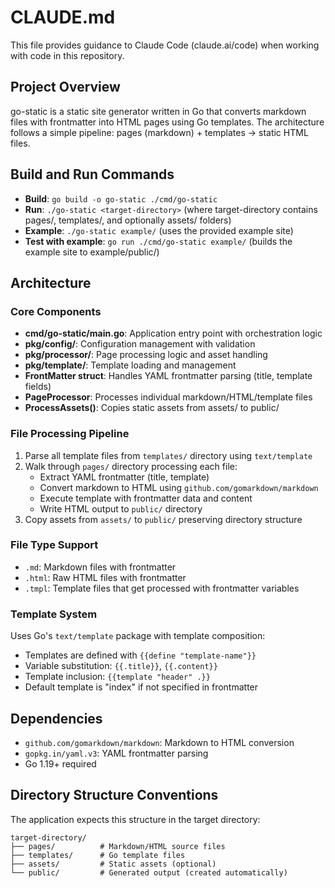 # CLAUDE.md

This file provides guidance to Claude Code (claude.ai/code) when working with code in this repository.

## Project Overview

go-static is a static site generator written in Go that converts markdown files with frontmatter into HTML pages using Go templates. The architecture follows a simple pipeline: pages (markdown) + templates → static HTML files.

## Build and Run Commands

- **Build**: `go build -o go-static ./cmd/go-static`
- **Run**: `./go-static <target-directory>` (where target-directory contains pages/, templates/, and optionally assets/ folders)
- **Example**: `./go-static example/` (uses the provided example site)
- **Test with example**: `go run ./cmd/go-static example/` (builds the example site to example/public/)

## Architecture

### Core Components

- **cmd/go-static/main.go**: Application entry point with orchestration logic
- **pkg/config/**: Configuration management with validation
- **pkg/processor/**: Page processing logic and asset handling
- **pkg/template/**: Template loading and management
- **FrontMatter struct**: Handles YAML frontmatter parsing (title, template fields)
- **PageProcessor**: Processes individual markdown/HTML/template files
- **ProcessAssets()**: Copies static assets from assets/ to public/

### File Processing Pipeline

1. Parse all template files from `templates/` directory using `text/template`
2. Walk through `pages/` directory processing each file:
   - Extract YAML frontmatter (title, template)
   - Convert markdown to HTML using `github.com/gomarkdown/markdown`
   - Execute template with frontmatter data and content
   - Write HTML output to `public/` directory
3. Copy assets from `assets/` to `public/` preserving directory structure

### File Type Support

- `.md`: Markdown files with frontmatter
- `.html`: Raw HTML files with frontmatter  
- `.tmpl`: Template files that get processed with frontmatter variables

### Template System

Uses Go's `text/template` package with template composition:
- Templates are defined with `{{define "template-name"}}`
- Variable substitution: `{{.title}}`, `{{.content}}`
- Template inclusion: `{{template "header" .}}`
- Default template is "index" if not specified in frontmatter

## Dependencies

- `github.com/gomarkdown/markdown`: Markdown to HTML conversion
- `gopkg.in/yaml.v3`: YAML frontmatter parsing
- Go 1.19+ required

## Directory Structure Conventions

The application expects this structure in the target directory:
```
target-directory/
├── pages/          # Markdown/HTML source files
├── templates/      # Go template files
├── assets/         # Static assets (optional)
└── public/         # Generated output (created automatically)
```